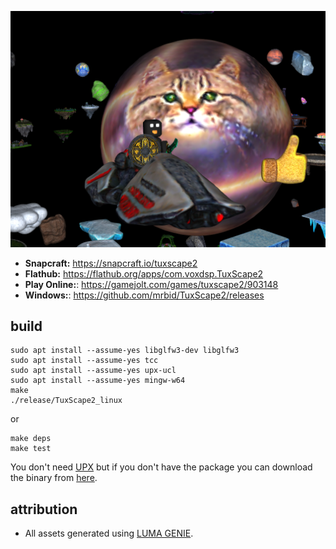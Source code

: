 ![Screenshot of the TuxScape2 game](https://raw.githubusercontent.com/mrbid/TuxScape2/main/screenshot.png)

- **Snapcraft:** https://snapcraft.io/tuxscape2
- **Flathub:** https://flathub.org/apps/com.voxdsp.TuxScape2
- **Play Online:**: https://gamejolt.com/games/tuxscape2/903148
- **Windows:**: https://github.com/mrbid/TuxScape2/releases



## build
```
sudo apt install --assume-yes libglfw3-dev libglfw3
sudo apt install --assume-yes tcc
sudo apt install --assume-yes upx-ucl
sudo apt install --assume-yes mingw-w64
make
./release/TuxScape2_linux
```
or
```
make deps
make test
```
You don't need [UPX](https://upx.github.io/) but if you don't have the package you can download the binary from [here](https://github.com/upx/upx/releases).

## attribution
* All assets generated using [LUMA GENIE](https://lumalabs.ai/genie).
